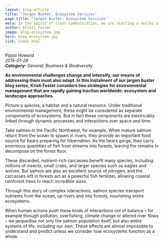 ```yaml
---
layout: blog-article
title: "Jargon Buster: Ecosystem Services"
page-title: "Jargon Buster: Ecosystem Services"
meta: In the spirit of clear communication, we are starting a series of jargon buster blog posts, which aim to demystify some of the more obscure terms used by the conservation community.
author: Kristi Foster
image: blog-ecosystem.jpg
hero: blog-ecosystem.jpg
link: index.html
---
```


<p><i class="micro">Pippa Howard<br>2015-01-29<br><b>Category:</b> General, Business & Biodiversity</i></p>
<b>As environmental challenges change and intensify, our means of addressing them must also adapt. In this instalment of our jargon buster blog series, Kristi Foster considers two strategies for environmental management that are rapidly gaining traction worldwide: ecosystem and landscape approaches.</b>

Picture a species, a habitat and a natural resource. Under traditional environmental management, these might be considered as separate components of ecosystems. But in fact these components are inextricably linked through dynamic processes and interactions over space and time.

Take salmon in the Pacific Northwest, for example. When mature salmon return from the ocean to spawn in rivers, they provide an important food source for bears preparing for hibernation. As the bears gorge, they carry enormous quantities of fish from streams into forests, leaving the remains to decompose on the forest floor.

These discarded, nutrient-rich carcasses benefit many species, including millions of insects, small crabs, and larger species such as eagles and wolves. But salmon are also an excellent source of nitrogen, and the carcasses left in forests act as a powerful fish fertilizer, allowing coastal rainforest trees to reach incredible sizes.

Through this story of complex interactions, salmon species transport nutrients from the ocean, up rivers and into forests, nourishing entire ecosystems.

When human actions push these kinds of interactions out of balance – for example through pollution, overfishing, climate change or altered river flows – we jeopardise not only the salmon population itself, but also entire systems of life, including our own. These effects are almost impossible to understand and predict unless we consider how ecosystems function as a whole.